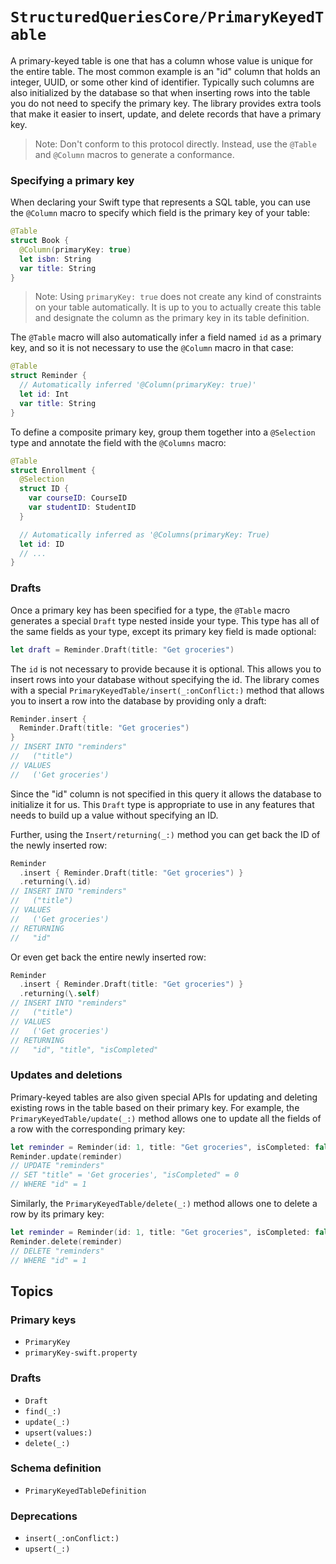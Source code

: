 # ``StructuredQueriesCore/PrimaryKeyedTable``

A primary-keyed table is one that has a column whose value is unique for the entire table. The most
common example is an "id" column that holds an integer, UUID, or some other kind of identifier.
Typically such columns are also initialized by the database so that when inserting rows into the
table you do not need to specify the primary key. The library provides extra tools that make it
easier to insert, update, and delete records that have a primary key.

> Note: Don't conform to this protocol directly. Instead, use the `@Table` and `@Column` macros to
> generate a conformance.

### Specifying a primary key

When declaring your Swift type that represents a SQL table, you can use the `@Column` macro to
specify which field is the primary key of your table:

```swift
@Table
struct Book {
  @Column(primaryKey: true)
  let isbn: String
  var title: String
}
```

> Note: Using `primaryKey: true` does not create any kind of constraints on your table
> automatically. It is up to you to actually create this table and designate the column as the
> primary key in its table definition.

The `@Table` macro will also automatically infer a field named `id` as a primary key, and so it is
not necessary to use the `@Column` macro in that case:

```swift
@Table
struct Reminder {
  // Automatically inferred '@Column(primaryKey: true)'
  let id: Int
  var title: String
}
```

To define a composite primary key, group them together into a `@Selection` type and annotate the
field with the `@Columns` macro:

```swift
@Table
struct Enrollment {
  @Selection
  struct ID {
    var courseID: CourseID
    var studentID: StudentID
  }

  // Automatically inferred as '@Columns(primaryKey: True)
  let id: ID
  // ...
}
```

### Drafts

Once a primary key has been specified for a type, the `@Table` macro generates a special `Draft`
type nested inside your type. This type has all of the same fields as your type, except its primary
key field is made optional:

```swift
let draft = Reminder.Draft(title: "Get groceries")
```

The `id` is not necessary to provide because it is optional. This allows you to insert rows into
your database without specifying the id. The library comes with a special
``PrimaryKeyedTable/insert(_:onConflict:)`` method that allows you to insert a row into the database
by providing only a draft:

```swift
Reminder.insert {
  Reminder.Draft(title: "Get groceries")
}
// INSERT INTO "reminders"
//   ("title")
// VALUES
//   ('Get groceries')
```

Since the "id" column is not specified in this query it allows the database to initialize it for us.
This `Draft` type is appropriate to use in any features that needs to build up a value without
specifying an ID.

Further, using the ``Insert/returning(_:)`` method you can get back the ID of the newly inserted
row:

```swift
Reminder
  .insert { Reminder.Draft(title: "Get groceries") }
  .returning(\.id)
// INSERT INTO "reminders"
//   ("title")
// VALUES
//   ('Get groceries')
// RETURNING
//   "id"
```

Or even get back the entire newly inserted row:

```swift
Reminder
  .insert { Reminder.Draft(title: "Get groceries") }
  .returning(\.self)
// INSERT INTO "reminders"
//   ("title")
// VALUES
//   ('Get groceries')
// RETURNING
//   "id", "title", "isCompleted"
```

### Updates and deletions

Primary-keyed tables are also given special APIs for updating and deleting existing rows in the
table based on their primary key. For example, the ``PrimaryKeyedTable/update(_:)`` method
allows one to update all the fields of a row with the corresponding primary key:

```swift
let reminder = Reminder(id: 1, title: "Get groceries", isCompleted: false)
Reminder.update(reminder)
// UPDATE "reminders"
// SET "title" = 'Get groceries', "isCompleted" = 0
// WHERE "id" = 1
```

Similarly, the ``PrimaryKeyedTable/delete(_:)`` method allows one to delete a row by its primary
key:

```swift
let reminder = Reminder(id: 1, title: "Get groceries", isCompleted: false)
Reminder.delete(reminder)
// DELETE "reminders"
// WHERE "id" = 1
```

## Topics

### Primary keys

- ``PrimaryKey``
- ``primaryKey-swift.property``

### Drafts

- ``Draft``
- ``find(_:)``
- ``update(_:)``
- ``upsert(values:)``
- ``delete(_:)``

### Schema definition

- ``PrimaryKeyedTableDefinition``

### Deprecations

- ``insert(_:onConflict:)``
- ``upsert(_:)``
